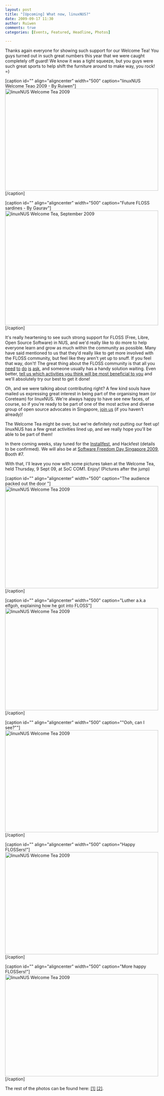 ```yaml
---
layout: post
title: "[Upcoming] What now, linuxNUS?"
date: 2009-09-17 11:30
author: Ruiwen
comments: true
categories: [Events, Featured, Headline, Photos]

---
```

Thanks again everyone for showing such support for our Welcome Tea! You guys turned out in such great numbers this year that we were caught completely off guard! We know it was a tight squeeze, but you guys were such great sports to help shift the furniture around to make way, you rock! =)

[caption id="" align="aligncenter" width="500" caption="linuxNUS Welcome Teao 2009 - By Ruiwen"]<a title="linuxNUS Welcome Tea 2009 by ruiwen, on Flickr" href="http://www.flickr.com/photos/ruiwen/3911941451/"><img src="http://farm3.static.flickr.com/2641/3911941451_747e551558.jpg" alt="linuxNUS Welcome Tea 2009" width="500" height="334" /></a>[/caption]
<p style="text-align: center;"></p>


[caption id="" align="aligncenter" width="500" caption="Future FLOSS sardines - By Gaurav"]<a title="linuxNUS Welcome Tea, September 2009 by «Gaurav», on Flickr" href="http://www.flickr.com/photos/ggvaidya/3911736664/"><img class="  " src="http://farm4.static.flickr.com/3540/3911736664_c4d8cdb210.jpg" alt="linuxNUS Welcome Tea, September 2009" width="500" height="375" /></a>[/caption]
<p style="text-align: center;"></p>
<p style="text-align: left;">It's really heartening to see such strong support for FLOSS (Free, Libre, Open Source Software) in NUS, and we'd really like to do more to help everyone learn and grow as much within the community as possible. Many have said mentioned to us that they'd really like to get more involved with the FLOSS community, but feel like they aren't yet up to snuff. If you feel that way, don't! The great thing about the FLOSS community is that all you <a title="linuxNUS mailing list" href="http://groups.yahoo.com/groups/linuxNUS/">need</a> <a title="linuxNUS Opensource@NUS Wiki" href="http://opensource.nus.edu.sg">to</a> <a title="linuxNUS Forums" href="http://opensource.nus.edu.sg/forums/">do</a> <a title="linuxNUS Twitter" href="http://twitter.com/linuxnus">is</a> <a title="linuxNUS IRC" href="http://linuxnus.org/chat">ask</a>, and someone usually has a handy solution waiting. Even better, <a href="http://linuxnus.org/whatactivities">tell us which activities you think will be most beneficial to you</a> and we'll absolutely try our best to get it done!</p>
<p style="text-align: left;">Oh, and we were talking about contributing right? A few kind souls have mailed us expressing great interest in being part of the organising team (or Coreteam) for linuxNUS. We're always happy to have see new faces, of course, so if you're ready to be part of one of the most active and diverse group of open source advocates in Singapore, <a title="Join linuxNUS" href="http://linuxnus.org/join/">join us</a> (if you haven't already)!</p>
<p style="text-align: left;">The Welcome Tea might be over, but we're definitely not putting our feet up! linuxNUS has a few great activities lined up, and we really hope you'll be able to be part of them!</p>
<p style="text-align: left;">In there coming weeks, stay tuned for the <a title="The upcoming Installfest" href="http://linuxnus.org/2009/09/15/linuxnus-installfest-sep-2009/">Installfest</a>, and Hackfest (details to be confirmed). We will also be at <a href="http://softwarefreedomday.sg/">Software Freedom Day Singapore 2009</a>, Booth #7.</p>
<p style="text-align: left;">With that, I'll leave you now with some pictures taken at the Welcome Tea, held Thursday, 9 Sept 09, at SoC COM1. Enjoy! (Pictures after the jump)</p>
<p style="text-align: left;"></p>

<!--more-->

[caption id="" align="aligncenter" width="500" caption="The audience packed out the door "]<a title="linuxNUS Welcome Tea 2009 by ruiwen, on Flickr" href="http://www.flickr.com/photos/ruiwen/3911929223/"><img class=" " src="http://farm3.static.flickr.com/2625/3911929223_8f66545225.jpg" alt="linuxNUS Welcome Tea 2009" width="500" height="334" /></a>[/caption]

[caption id="" align="aligncenter" width="500" caption="Luther a.k.a elfgoh, explaining how he got into FLOSS"]<a title="linuxNUS Welcome Tea 2009 by ruiwen, on Flickr" href="http://www.flickr.com/photos/ruiwen/3911935585/"><img class=" " src="http://farm4.static.flickr.com/3498/3911935585_f9cd008fb5.jpg" alt="linuxNUS Welcome Tea 2009" width="500" height="334" /></a>[/caption]

[caption id="" align="aligncenter" width="500" caption="&quot;Ooh, can I see?&quot;"]<a title="linuxNUS Welcome Tea 2009 by ruiwen, on Flickr" href="http://www.flickr.com/photos/ruiwen/3912729940/"><img src="http://farm3.static.flickr.com/2585/3912729940_077ef76019.jpg" alt="linuxNUS Welcome Tea 2009" width="500" height="334" /></a>[/caption]

[caption id="" align="aligncenter" width="500" caption="Happy FLOSSers!"]<a title="linuxNUS Welcome Tea 2009 by ruiwen, on Flickr" href="http://www.flickr.com/photos/ruiwen/3911948159/"><img src="http://farm3.static.flickr.com/2585/3911948159_2c4be0b1db.jpg" alt="linuxNUS Welcome Tea 2009" width="500" height="334" /></a>[/caption]

[caption id="" align="aligncenter" width="500" caption="More happy FLOSSers!"]<a title="linuxNUS Welcome Tea 2009 by ruiwen, on Flickr" href="http://www.flickr.com/photos/ruiwen/3911950593/"><img src="http://farm3.static.flickr.com/2501/3911950593_8a1d0e5c7b.jpg" alt="linuxNUS Welcome Tea 2009" width="500" height="334" /></a>[/caption]

The rest of the photos can be found here: <a href="http://www.flickr.com/photos/ruiwen/sets/72157622222189865/">[1]</a> <a href="http://www.flickr.com/photos/ggvaidya/sets/72157622343906686/ ">[2]</a>.
